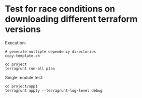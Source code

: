 # Test for race conditions on downloading different terraform versions

Execution:
```
# generate multiple dependency directories
copy-template.sh

cd project
terragrunt run-all plan
```

Single module test:
```
cd project/app1
terragrunt apply --terragrunt-log-level debug
```